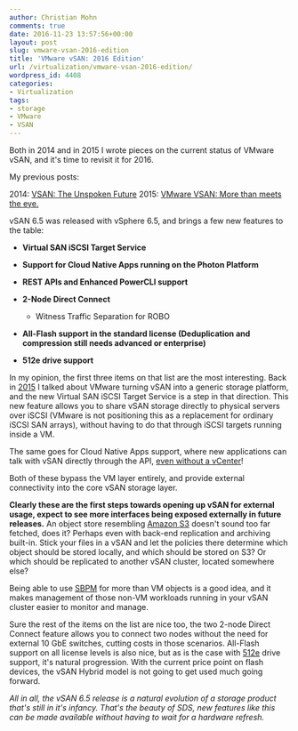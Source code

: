 ```yaml
---
author: Christian Mohn
comments: true
date: 2016-11-23 13:57:56+00:00
layout: post
slug: vmware-vsan-2016-edition
title: 'VMware vSAN: 2016 Edition'
url: /virtualization/vmware-vsan-2016-edition/
wordpress_id: 4408
categories:
- Virtualization
tags:
- storage
- VMware
- VSAN
---
```


Both in 2014 and in 2015 I wrote pieces on the current status of VMware vSAN, and it's time to revisit it for 2016.

My previous posts:

2014: [VSAN: The Unspoken Future](http://vninja.net/virtualization/vsan-unspoken-future/)
2015: [VMware VSAN: More than meets the eye.](http://vninja.net/virtualization/vmware-vsan-more-than-meets-the-eye/)

vSAN 6.5 was released with vSphere 6.5, and brings a few new features to the table:

<!--more-->





  * **Virtual SAN iSCSI Target Service**


  * **Support for Cloud Native Apps running on the Photon Platform**


  * **REST APIs and Enhanced PowerCLI support**


  * **2-Node Direct Connect**


    * Witness Traffic Separation for ROBO


  * **All-Flash support in the standard license (Deduplication and compression still needs advanced or enterprise)**


  * **512e drive support**



In my opinion, the first three items on that list are the most interesting. Back in [2015](http://vninja.net/virtualization/vmware-vsan-more-than-meets-the-eye/) I talked about VMware turning vSAN into a generic storage platform, and the new Virtual SAN iSCSI Target Service is a step in that direction. This new feature allows you to share vSAN storage directly to physical servers over iSCSI (VMware is not positioning this as a replacement for ordinary iSCSI SAN arrays), without having to do that through iSCSI targets running inside a VM.

The same goes for Cloud Native Apps support, where new applications can talk with vSAN directly through the API, [even without a vCenter](http://cormachogan.com/2016/11/23/photon-controller-v1-1-vsan-interoperability/)!

Both of these bypass the VM layer entirely, and provide external connectivity into the core vSAN storage layer.

**Clearly these are the first steps towards opening up vSAN for external usage, expect to see more interfaces being exposed externally in future releases.** An object store resembling [Amazon S3](http://docs.aws.amazon.com/AmazonS3/latest/dev/Welcome.html) doesn't sound too far fetched, does it? Perhaps even with back-end replication and archiving built-in. Stick your files in a vSAN and let the policies there determine which object should be stored locally, and which should be stored on S3? Or which should be replicated to another vSAN cluster, located somewhere else?

Being able to use [SBPM](http://blogs.vmware.com/vsphere/2014/09/storage-policy-based-management-overview.html) for more than VM objects is a good idea, and it makes management of those non-VM workloads running in your vSAN cluster easier to monitor and manage.

Sure the rest of the items on the list are nice too, the two 2-node Direct Connect feature allows you to connect two nodes without the need for external 10 GbE switches, cutting costs in those scenarios. All-Flash support on all license levels is also nice, but as is the case with [512e](https://en.wikipedia.org/wiki/Advanced_Format#512e) drive support, it's natural progression. With the current price point on flash devices, the vSAN Hybrid model is not going to get used much going forward.

_All in all, the vSAN 6.5 release is a natural evolution of a storage product that's still in it's infancy. That's the beauty of SDS, new features like this can be made available without having to wait for a hardware refresh._
